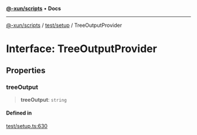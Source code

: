 [**@-xun/scripts**](../../../README.md) • **Docs**

***

[@-xun/scripts](../../../README.md) / [test/setup](../README.md) / TreeOutputProvider

# Interface: TreeOutputProvider

## Properties

### treeOutput

> **treeOutput**: `string`

#### Defined in

[test/setup.ts:630](https://github.com/Xunnamius/xscripts/blob/98c638c52caf3664112e7ea66eccd36ad205df77/test/setup.ts#L630)
